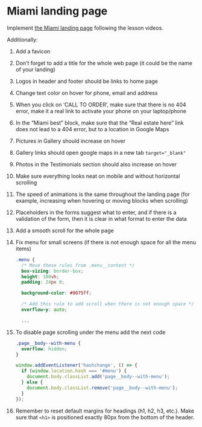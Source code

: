 # Miami landing page
Implement [the Miami landing page](https://www.figma.com/file/nHz8bflIwJaWP3P99vKTH5/miami_home_new?node-id=16033%3A3)
following the lesson videos.

Additionally:

1. Add a favicon
2. Don’t forget to add a title for the whole web page (it could be the name of your landing)
3. Logos in header and footer should be links to home page
4. Change text color on hover for phone, email and address
5. When you click on ‘CALL TO ORDER’, make sure that there is no 404 error, make it a real link to activate your phone on your laptop/phone
6. In the “Miami best” block, make sure that the “Real estate here” link does not lead to a 404 error, but to a location in Google Maps
7. Pictures in Gallery should increase on hover
8. Gallery links should open google maps in a new tab `target="_blank"`
9. Photos in the Testimonials section should also increase on hover
10. Make sure everything looks neat on mobile and without horizontal scrolling
11. The speed of animations is the same throughout the landing page (for example, increasing when hovering or moving blocks when scrolling)
12. Placeholders in the forms suggest what to enter, and if there is a validation of the form, then it is clear in what format to enter the data
13. Add a smooth scroll for the whole page
14. Fix menu for small screens (if there is not enough space for all the menu items)

    ```css
    .menu {
      /* Move these rules from .menu__content */
      box-sizing: border-box;
      height: 100vh;
      padding: 24px 0;

      background-color: #0075ff;

      /* Add this rule to add scroll when there is not enough space */
      overflow-y: auto;

      ...
    ```
15. To disable page scrolling under the menu add the next code
    ```css
    .page__body--with-menu {
      overflow: hidden;
    }
    ```
    ```js
    window.addEventListener('hashchange', () => {
      if (window.location.hash === '#menu') {
        document.body.classList.add('page__body--with-menu');
      } else {
        document.body.classList.remove('page__body--with-menu');
      }
    });
    ```
16. Remember to reset default margins for headings (h1, h2, h3, etc.). Make sure that ```<h1>``` is positioned exactly 80px from the bottom of the header.
